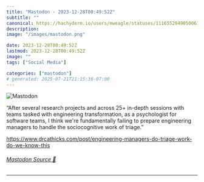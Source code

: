 ```yaml
---
title: "Mastodon - 2023-12-28T00:49:52Z"
subtitle: ""
canonical: https://hachyderm.io/users/mweagle/statuses/111655294905006185
description:
image: "/images/mastodon.png"

date: 2023-12-28T00:49:52Z
lastmod: 2023-12-28T00:49:52Z
image: ""
tags: ["Social Media"]

categories: ["mastodon"]
# generated: 2025-07-21T21:15:38-07:00
---
```

![Mastodon](/images/mastodon.png)

<p>“After several research projects and across 25+ in-depth sessions with teams tasked with engineering transformation, as a psychologist for software teams, I think we&#39;re fundamentally failing to prepare engineering managers to handle the sociocognitive work of triage.”</p><p><a href="https://www.drcathicks.com/post/engineering-managers-do-triage-work-do-we-know-this" target="_blank" rel="nofollow noopener noreferrer" translate="no"><span class="invisible">https://www.</span><span class="ellipsis">drcathicks.com/post/engineerin</span><span class="invisible">g-managers-do-triage-work-do-we-know-this</span></a></p>


###### [Mastodon Source 🐘](https://hachyderm.io/@mweagle/111655294905006185)

___
